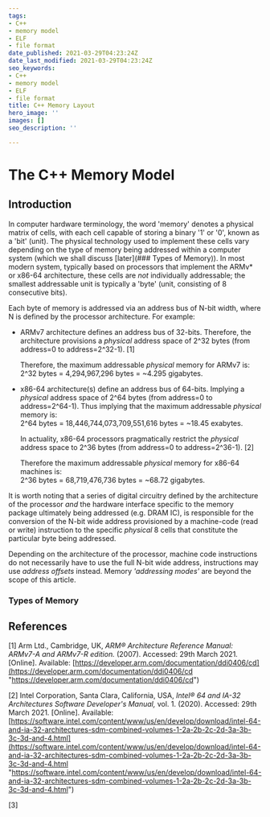 ```yaml
---
tags:
- C++
- memory model
- ELF
- file format
date_published: 2021-03-29T04:23:24Z
date_last_modified: 2021-03-29T04:23:24Z
seo_keywords:
- C++
- memory model
- ELF
- file format
title: C++ Memory Layout
hero_image: ''
images: []
seo_description: ''

---
```

# The C++ Memory Model

## Introduction

In computer hardware terminology, the word 'memory' denotes a physical matrix of cells, with each cell capable of storing a binary '1' or '0', known as a 'bit' (unit). The physical technology used to implement these cells vary depending on the type of memory being addressed within a computer system (which we shall discuss [later](### Types of Memory)). In most modern system, typically based on processors that implement the ARMv* or x86-64 architecture, these cells are _not_ individually addressable; the smallest addressable unit is typically a 'byte' (unit, consisting of 8 consecutive bits).

Each byte of memory is addressed via an address bus of N-bit width, where N is defined by the processor architecture. For example:

* ARMv7 architecture defines an address bus of 32-bits. Therefore, the architecture provisions a _physical_ address space of 2^32 bytes (from address=0 to address=2^32-1). \[1\]

  Therefore, the maximum addressable _physical_ memory for ARMv7 is:  
  2^32 bytes = 4,294,967,296 bytes = \~4.295 gigabytes.
* x86-64 architecture(s) define an address bus of 64-bits. Implying a _physical_ address space of 2^64 bytes (from address=0 to address=2^64-1). Thus implying that the maximum addressable _physical_ memory is:  
  2^64 bytes = 18,446,744,073,709,551,616 bytes = \~18.45 exabytes.

  In actuality,  x86-64 processors pragmatically restrict the _physical_ address space to 2^36 bytes (from address=0 to address=2^36-1). \[2\]

  Therefore the maximum addressable _physical_ memory for x86-64 machines is:  
  2^36 bytes = 68,719,476,736 bytes = \~68.72 gigabytes.

It is worth noting that a series of digital circuitry defined by the architecture of the processor _and_ the hardware interface specific to the memory package ultimately being addressed (e.g. DRAM IC), is responsible for the conversion of the N-bit wide address provisioned by a machine-code (read or write) instruction to the specific _physical_ 8 cells that constitute the particular byte being addressed.

Depending on the architecture of the processor, machine code instructions do not necessarily have to use the full N-bit wide address, instructions may use _address offsets_ instead. Memory _'addressing modes'_ are beyond the scope of this article.

### Types of Memory

## References

\[1\] Arm Ltd., Cambridge, UK, _ARM® Architecture Reference Manual: ARMv7-A and ARMv7-R edition._ (2007). Accessed: 29th March 2021. \[Online\]. Available: [https://developer.arm.com/documentation/ddi0406/cd](https://developer.arm.com/documentation/ddi0406/cd "https://developer.arm.com/documentation/ddi0406/cd")

\[2\] Intel Corporation, Santa Clara, California, USA, _Intel® 64 and IA-32 Architectures Software Developer's Manual,_ vol. 1. (2020). Accessed: 29th March 2021. \[Online\]. Available: [https://software.intel.com/content/www/us/en/develop/download/intel-64-and-ia-32-architectures-sdm-combined-volumes-1-2a-2b-2c-2d-3a-3b-3c-3d-and-4.html](https://software.intel.com/content/www/us/en/develop/download/intel-64-and-ia-32-architectures-sdm-combined-volumes-1-2a-2b-2c-2d-3a-3b-3c-3d-and-4.html "https://software.intel.com/content/www/us/en/develop/download/intel-64-and-ia-32-architectures-sdm-combined-volumes-1-2a-2b-2c-2d-3a-3b-3c-3d-and-4.html")

\[3\]